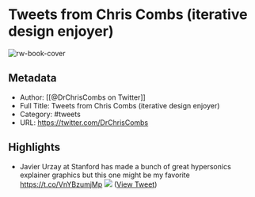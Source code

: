 # Tweets from Chris Combs (iterative design enjoyer)

![rw-book-cover](https://pbs.twimg.com/profile_images/1631685083122769923/fLpTzVTR.jpg)

## Metadata
- Author: [[@DrChrisCombs on Twitter]]
- Full Title: Tweets from Chris Combs (iterative design enjoyer)
- Category: #tweets
- URL: https://twitter.com/DrChrisCombs

## Highlights
- Javier Urzay at Stanford has made a bunch of great hypersonics explainer graphics but this one might be my favorite https://t.co/VnYBzumjMp
  ![](https://pbs.twimg.com/media/F0I0i7BWwAA__BG.jpg) ([View Tweet](https://twitter.com/DrChrisCombs/status/1675959789724024835))
